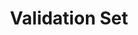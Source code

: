 ---
types: "word"

title: "Validation Set"

categories: ['']

tags: ['Validation', 'Set']

arabic: ['مجموعة التحقق من الصحة']

publishers: ['خوارزميات الذكاء الاصطناعي في تحليل النص العربي']

types: "word"

slug: ""
---